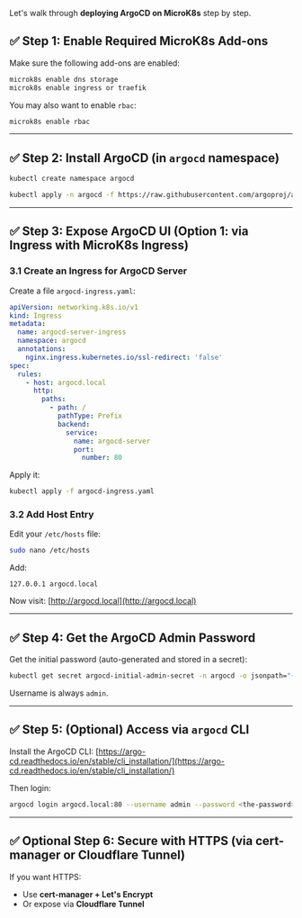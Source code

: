 Let's walk through **deploying ArgoCD on MicroK8s** step by step.

## ✅ Step 1: Enable Required MicroK8s Add-ons

Make sure the following add-ons are enabled:

```bash
microk8s enable dns storage
microk8s enable ingress or traefik
```

You may also want to enable `rbac`:

```bash
microk8s enable rbac
```

---

## ✅ Step 2: Install ArgoCD (in `argocd` namespace)

```bash
kubectl create namespace argocd

kubectl apply -n argocd -f https://raw.githubusercontent.com/argoproj/argo-cd/stable/manifests/install.yaml
```

---

## ✅ Step 3: Expose ArgoCD UI (Option 1: via Ingress with MicroK8s Ingress)

### 3.1 Create an Ingress for ArgoCD Server

Create a file `argocd-ingress.yaml`:

```yaml
apiVersion: networking.k8s.io/v1
kind: Ingress
metadata:
  name: argocd-server-ingress
  namespace: argocd
  annotations:
    nginx.ingress.kubernetes.io/ssl-redirect: 'false'
spec:
  rules:
    - host: argocd.local
      http:
        paths:
          - path: /
            pathType: Prefix
            backend:
              service:
                name: argocd-server
                port:
                  number: 80
```

Apply it:

```bash
kubectl apply -f argocd-ingress.yaml
```

### 3.2 Add Host Entry

Edit your `/etc/hosts` file:

```bash
sudo nano /etc/hosts
```

Add:

```
127.0.0.1 argocd.local
```

Now visit: [http://argocd.local](http://argocd.local)

---

## ✅ Step 4: Get the ArgoCD Admin Password

Get the initial password (auto-generated and stored in a secret):

```bash
kubectl get secret argocd-initial-admin-secret -n argocd -o jsonpath="{.data.password}" | base64 -d && echo
```

Username is always `admin`.

---

## ✅ Step 5: (Optional) Access via `argocd` CLI

Install the ArgoCD CLI:
[https://argo-cd.readthedocs.io/en/stable/cli_installation/](https://argo-cd.readthedocs.io/en/stable/cli_installation/)

Then login:

```bash
argocd login argocd.local:80 --username admin --password <the-password>
```

---

## ✅ Optional Step 6: Secure with HTTPS (via cert-manager or Cloudflare Tunnel)

If you want HTTPS:

- Use **cert-manager + Let's Encrypt**
- Or expose via **Cloudflare Tunnel**
